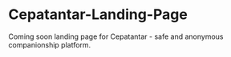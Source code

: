 # Cepatantar-Landing-Page
Coming soon landing page for Cepatantar - safe and anonymous companionship platform.
